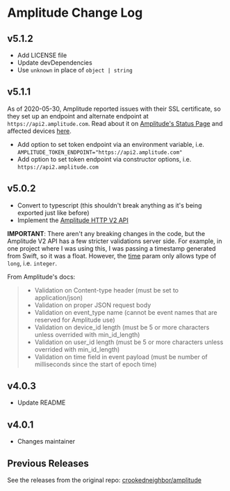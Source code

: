 # Amplitude Change Log

## v5.1.2
- Add LICENSE file
- Update devDependencies
- Use `unknown` in place of `object | string`

## v5.1.1
As of 2020-05-30, Amplitude reported issues with their SSL certificate, so they set up an endpoint and alternate endpoint at `https://api2.amplitude.com`. Read about it on [Amplitude's Status Page](https://status.amplitude.com/incidents/lf2pwqnyrn6s) and affected devices [here](https://calnetweb.berkeley.edu/calnet-technologists/incommon-sectigo-certificate-service/addtrust-external-root-expiration-may-2020).
- Add option to set token endpoint via an environment variable, i.e. `AMPLITUDE_TOKEN_ENDPOINT="https://api2.amplitude.com"`
- Add option to set token endpoint via constructor options, i.e. `https://api2.amplitude.com`

## v5.0.2
- Convert to typescript (this shouldn't break anything as it's being exported just like before)
- Implement the [Amplitude HTTP V2 API](https://developers.amplitude.com/docs/http-api-v2)

**IMPORTANT**: There aren't any breaking changes in the code, but the Amplitude V2 API has a few stricter validations server side. For example, in one project where I was using this, I was passing a timestamp generated from Swift, so it was a float. However, the [time](https://developers.amplitude.com/docs/http-api-v2#parameters) param only allows type of `long`, i.e. `integer`. 

From Amplitude's docs:
> - Validation on Content-type header (must be set to application/json)
> - Validation on proper JSON request body
> - Validation on event_type name (cannot be event names that are reserved for Amplitude use)
> - Validation on device_id length (must be 5 or more characters unless overrided with min_id_length)
> - Validation on user_id length (must be 5 or more characters unless overrided with min_id_length)
> - Validation on time field in event payload (must be number of milliseconds since the start of epoch time)

## v4.0.3
- Update README

## v4.0.1
- Changes maintainer

## Previous Releases
See the releases from the original repo: [crookedneighbor/amplitude](https://github.com/crookedneighbor/amplitude/releases)
